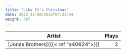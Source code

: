 ```yaml
---
title: "Like It's Christmas"
date: 2022-12-08/2022T07:23:54
weight: 387
---
```




 Artist | Plays 
----- | -----:
[Jonas Brothers]({{< ref "a40624">}}) | 2
